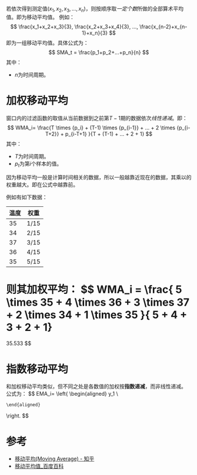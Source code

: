 若依次得到测定值$(x_1, x_2, x_3, ..., x_n)$，则按顺序取*一定个数*所做的全部算术平均值。即为移动平均值。
例如：
$$
\frac{x_1+x_2+x_3}{3}, \frac{x_2+x_3+x_4}{3}, ..., \frac{x_{n-2}+x_{n-1}+x_n}{3}
$$
即为一组移动平均值。具体公式为：
$$
SMA_t = \frac{p_1+p_2+...+p_n}{n}
$$
其中：
- $n$为时间周期。

# 加权移动平均
窗口内的过滤函数的取值从当前数据到之前第$T-1$期的数据依次*线性递减*。即：
$$
WMA_i=
\frac{T \times {p_i} + (T-1) \times {p_{i-1}} + ... + 2 \times {p_{i-T+2}} + p_{i-T+1} }{T + (T-1) + ... + 2 + 1}
$$
其中：
- $T$为时间周期。
- $p_t$为第$i$个样本的值。

因为移动平均一般是计算时间相关的数据，所以一般越靠近现在的数据，其乘以的权重越大。即在公式中越靠前。

例如有如下数据：

| 温度 | 权重 |
| ---- | ---- |
| 35   | 1/15 |
| 34   | 2/15 |
| 37   | 3/15 |
| 36   | 4/15 |
| 35   | 5/15 |

则其加权平均：
$$
WMA_i = \frac{ 5 \times 35 + 4 \times 36 + 3 \times 37 + 2 \times 34 + 1 \times 35 }{ 5 + 4 + 3 + 2 + 1}
=
35.533
$$

# 指数移动平均
和加权移动平均类似，但不同之处是各数值的加权按**指数递减**，而非线性递减。
公式为：
$$
EMA_i=
\left\{
	\begin{aligned}
		y_1 \\
		
	\end{aligned}
\right.
$$


# 参考
- [移动平均(Moving Average) - 知乎](https://zhuanlan.zhihu.com/p/151786842)
- [移动平均值\_百度百科](https://baike.baidu.com/item/%E7%A7%BB%E5%8A%A8%E5%B9%B3%E5%9D%87%E5%80%BC/10533531)